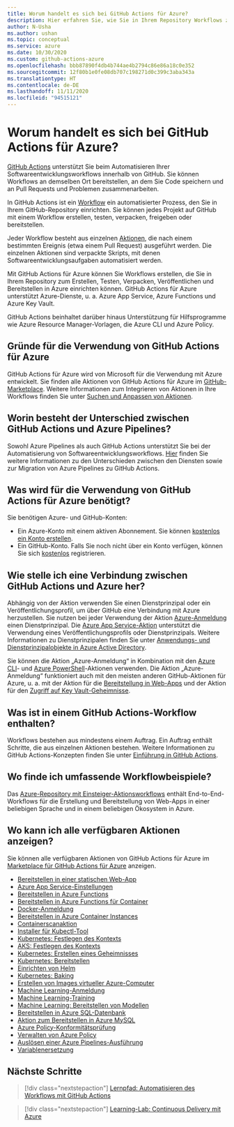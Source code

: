 ```yaml
---
title: Worum handelt es sich bei GitHub Actions für Azure?
description: Hier erfahren Sie, wie Sie in Ihrem Repository Workflows zum Erstellen, Testen, Verpacken und Veröffentlichen sowie zum Bereitstellen in Azure erstellen.
author: N-Usha
ms.author: ushan
ms.topic: conceptual
ms.service: azure
ms.date: 10/30/2020
ms.custom: github-actions-azure
ms.openlocfilehash: bbb87890f4db4b744ae4b2794c86e86a18c0e352
ms.sourcegitcommit: 12f80b1e0fe08db707c198271d0c399c3aba343a
ms.translationtype: HT
ms.contentlocale: de-DE
ms.lasthandoff: 11/11/2020
ms.locfileid: "94515121"
---
```

# <a name="what-is-github-actions-for-azure"></a>Worum handelt es sich bei GitHub Actions für Azure?

[GitHub Actions](https://help.github.com/articles/about-github-actions) unterstützt Sie beim Automatisieren Ihrer Softwareentwicklungsworkflows innerhalb von GitHub. Sie können Workflows an demselben Ort bereitstellen, an dem Sie Code speichern und an Pull Requests und Problemen zusammenarbeiten.

In GitHub Actions ist ein [Workflow](https://help.github.com/articles/about-github-actions#workflow) ein automatisierter Prozess, den Sie in Ihrem GitHub-Repository einrichten. Sie können jedes Projekt auf GitHub mit einem Workflow erstellen, testen, verpacken, freigeben oder bereitstellen.

Jeder Workflow besteht aus einzelnen [Aktionen](https://docs.github.com/en/free-pro-team@latest/actions/learn-github-actions/introduction-to-github-actions), die nach einem bestimmten Ereignis (etwa einem Pull Request) ausgeführt werden.  Die einzelnen Aktionen sind verpackte Skripts, mit denen Softwareentwicklungsaufgaben automatisiert werden.

Mit GitHub Actions für Azure können Sie Workflows erstellen, die Sie in Ihrem Repository zum Erstellen, Testen, Verpacken, Veröffentlichen und Bereitstellen in Azure einrichten können. GitHub Actions für Azure unterstützt Azure-Dienste, u. a. Azure App Service, Azure Functions und Azure Key Vault.

GitHub Actions beinhaltet darüber hinaus Unterstützung für Hilfsprogramme wie Azure Resource Manager-Vorlagen, die Azure CLI und Azure Policy.

## <a name="why-should-i-use-github-actions-for-azure"></a>Gründe für die Verwendung von GitHub Actions für Azure

GitHub Actions für Azure wird von Microsoft für die Verwendung mit Azure entwickelt. Sie finden alle Aktionen von GitHub Actions für Azure im [GitHub-Marketplace](https://github.com/marketplace?query=Azure&type=actions). Weitere Informationen zum Integrieren von Aktionen in Ihre Workflows finden Sie unter [Suchen und Anpassen von Aktionen](https://docs.github.com/en/free-pro-team@latest/actions/learn-github-actions/finding-and-customizing-actions).

## <a name="what-is-the-difference-between-github-actions-and-azure-pipelines"></a>Worin besteht der Unterschied zwischen GitHub Actions und Azure Pipelines?

Sowohl Azure Pipelines als auch GitHub Actions unterstützt Sie bei der Automatisierung von Softwareentwicklungsworkflows. [Hier](https://docs.github.com/en/free-pro-team@latest/actions/learn-github-actions/migrating-from-azure-pipelines-to-github-actions) finden Sie weitere Informationen zu den Unterschieden zwischen den Diensten sowie zur Migration von Azure Pipelines zu GitHub Actions.

## <a name="what-do-i-need-to-use-github-actions-for-azure"></a>Was wird für die Verwendung von GitHub Actions für Azure benötigt?

Sie benötigen Azure- und GitHub-Konten:

* Ein Azure-Konto mit einem aktiven Abonnement. Sie können [kostenlos ein Konto erstellen](https://azure.microsoft.com/free/?WT.mc_id=A261C142F).
* Ein GitHub-Konto. Falls Sie noch nicht über ein Konto verfügen, können Sie sich [kostenlos](https://github.com/join) registrieren.  

## <a name="how-do-i-connect-github-actions-and-azure"></a>Wie stelle ich eine Verbindung zwischen GitHub Actions und Azure her?

Abhängig von der Aktion verwenden Sie einen Dienstprinzipal oder ein Veröffentlichungsprofil, um über GitHub eine Verbindung mit Azure herzustellen. Sie nutzen bei jeder Verwendung der Aktion [Azure-Anmeldung](https://github.com/marketplace/actions/azure-login) einen Dienstprinzipal. Die [Azure App Service-Aktion](https://github.com/marketplace/actions/azure-webapp) unterstützt die Verwendung eines Veröffentlichungsprofils oder Dienstprinzipals. Weitere Informationen zu Dienstprinzipalen finden Sie unter [Anwendungs- und Dienstprinzipalobjekte in Azure Active Directory](https://docs.microsoft.com/azure/active-directory/develop/app-objects-and-service-principals#service-principal-object).  

Sie können die Aktion „Azure-Anmeldung“ in Kombination mit den [Azure CLI](https://github.com/marketplace/actions/azure-cli-action)- und [Azure PowerShell](https://github.com/marketplace/actions/azure-powershell-action)-Aktionen verwenden. Die Aktion „Azure-Anmeldung“ funktioniert auch mit den meisten anderen GitHub-Aktionen für Azure, u. a. mit der Aktion für die [Bereitstellung in Web-Apps](https://github.com/marketplace/actions/azure-webapp) und der Aktion für den [Zugriff auf Key Vault-Geheimnisse](https://github.com/marketplace/actions/azure-key-vault-get-secrets).

## <a name="what-is-included-in-a-github-actions-workflow"></a>Was ist in einem GitHub Actions-Workflow enthalten?

Workflows bestehen aus mindestens einem Auftrag. Ein Auftrag enthält Schritte, die aus einzelnen Aktionen bestehen. Weitere Informationen zu GitHub Actions-Konzepten finden Sie unter [Einführung in GitHub Actions](https://docs.github.com/en/free-pro-team@latest/actions/learn-github-actions/introduction-to-github-actions).  

## <a name="where-can-i-see-complete-workflow-examples"></a>Wo finde ich umfassende Workflowbeispiele?

Das [Azure-Repository mit Einsteiger-Aktionsworkflows](https://github.com/Azure/actions-workflow-samples) enthält End-to-End-Workflows für die Erstellung und Bereitstellung von Web-Apps in einer beliebigen Sprache und in einem beliebigen Ökosystem in Azure.

## <a name="where-can-i-see-all-the-available-actions"></a>Wo kann ich alle verfügbaren Aktionen anzeigen?

Sie können alle verfügbaren Aktionen von GitHub Actions für Azure im [Marketplace für GitHub Actions für Azure](https://github.com/marketplace?query=Azure&type=actions) anzeigen.

* [Bereitstellen in einer statischen Web-App](/azure/static-web-apps/getting-started?tabs=angular)
* [Azure App Service-Einstellungen](https://github.com/Azure/appservice-settings)  
* [Bereitstellen in Azure Functions](https://github.com/Azure/functions-action)  
* [Bereitstellen in Azure Functions für Container](https://github.com/Azure/webapps-container-deploy)  
* [Docker-Anmeldung](https://github.com/Azure/docker-login)  
* [Bereitstellen in Azure Container Instances](https://github.com/Azure/aci-deploy)
* [Containerscanaktion](https://github.com/Azure/container-scan)
* [Installer für Kubectl-Tool](https://github.com/Azure/setup-kubectl)  
* [Kubernetes: Festlegen des Kontexts](https://github.com/Azure/k8s-set-context)  
* [AKS: Festlegen des Kontexts](https://github.com/Azure/aks-set-context)  
* [Kubernetes: Erstellen eines Geheimnisses](https://github.com/Azure/k8s-create-secret)  
* [Kubernetes: Bereitstellen](https://github.com/Azure/k8s-deploy)  
* [Einrichten von Helm](https://github.com/Azure/setup-helm)  
* [Kubernetes: Baking](https://github.com/Azure/k8s-bake)  
* [Erstellen von Images virtueller Azure-Computer](https://github.com/Azure/build-vm-image)
* [Machine Learning-Anmeldung](https://github.com/Azure/aml-workspace)
* [Machine Learning-Training](https://github.com/Azure/aml-run)
* [Machine Learning: Bereitstellen von Modellen](https://github.com/Azure/aml-deploy)
* [Bereitstellen in Azure SQL-Datenbank](https://github.com/Azure/sql-action)  
* [Aktion zum Bereitstellen in Azure MySQL](https://github.com/Azure/mysql-action)  
* [Azure Policy-Konformitätsprüfung](https://github.com/Azure/policy-compliance-scan)
* [Verwalten von Azure Policy](https://github.com/Azure/manage-azure-policy)
* [Auslösen einer Azure Pipelines-Ausführung](https://github.com/Azure/pipelines)  
* [Variablenersetzung](https://github.com/Microsoft/variable-substitution)

## <a name="next-steps"></a>Nächste Schritte

> [!div class="nextstepaction"]
> [Lernpfad: Automatisieren des Workflows mit GitHub Actions](https://docs.microsoft.com/learn/modules/github-actions-automate-tasks/)

> [!div class="nextstepaction"]
> [Learning-Lab: Continuous Delivery mit Azure](https://lab.github.com/githubtraining/github-actions:-continuous-delivery-with-azure)
